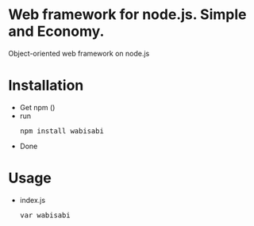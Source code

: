 # Web framework for node.js. Simple and Economy.

Object-oriented web framework on node.js

# Installation

* Get npm ()
* run <pre>npm install wabisabi</pre>
* Done

# Usage

* index.js
  <pre>
  var wabisabi
  </pre>